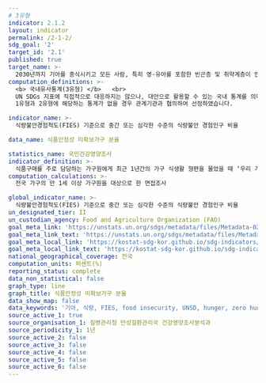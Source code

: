 ```yaml
---
# 3유형
indicator: 2.1.2
layout: indicator
permalink: /2-1-2/
sdg_goal: '2'
target_id: '2.1'
published: true
target_name: >-
  2030년까지 기아를 종식시키고 모든 사람, 특히 영·유아를 포함한 빈곤층 및 취약계층이 안전하고 영양가 있으며 충분한 식량에 접근할 수 있도록 보장
computation_definitions: >-
  <b> 국내유사통계(3유형) </b>   <br>
  UN SDGs 지표에 직접적으로 대응하지는 않으나, 대안으로 활용할 수 있는 국내 통계를 의미합니다.    <br> 
  1유형과 2유형에 해당하는 통계가 없을 경우 관계기관과 협의하여 선정하였습니다.  

indicator_name: >-
  식량불안경험척도(FIES) 기준으로 중간 또는 심각한 수준의 식량불안 경험인구 비율

data_name: 식품안정성 미확보가구 분율

statistics_name: 국민건강영양조사
indicator_definition: >-
  식품구매를 주로 담당하는 가구원에게 최근 1년간의 가구 식생활 형편을 물었을 때 ‘우리 가족 모두가 원하는 만큼의 충분한 양과 다양한 종류의 음식을 먹을 수 있었다’ 또는 ‘우리 가족 모두가 충분한 양의 음식을 먹을 수 있었으나 다양한 종류의 음식은 먹지 못했다’고 응답한 가구의 비율    
computation_calculations: >-
  전국 가구의 만 1세 이상 가구원을 대상으로 한 면접조사

global_indicator_name: >-
  식량불안경험척도(FIES) 기준으로 중간 또는 심각한 수준의 식량불안 경험인구 비율
un_designated_tier: II
un_custodian_agency: Food and Agriculture Organization (FAO)
goal_meta_link: 'https://unstats.un.org/sdgs/metadata/files/Metadata-02-01-02.pdf'
goal_meta_link_text: 'https://unstats.un.org/sdgs/metadata/files/Metadata-02-01-02.pdf'
goal_meta_local_link: 'https://kostat-sdg-kor.github.io/sdg-indicators/public/data/Metadata-02-01-02_KOR.pdf'
goal_meta_local_link_text: 'https://kostat-sdg-kor.github.io/sdg-indicators/public/data/Metadata-02-01-02_KOR.pdf'
national_geographical_coverage: 전국
computation_units: 퍼센트(%)
reporting_status: complete
data_non_statistical: false
graph_type: line
graph_title: 식품안정성 미확보가구 분율
data_show_map: false
data_keywords: '기아, 식량, FIES, food insecurity, UNSD, hunger, zero hunger'
source_active_1: true
source_organisation_1: 질병관리청 만성질환관리국 건강영양조사분석과
source_periodicity_1: 1년
source_active_2: false
source_active_3: false
source_active_4: false
source_active_5: false
source_active_6: false
---
```


